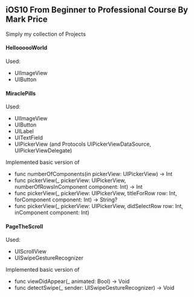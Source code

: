 ## iOS10 From Beginner to Professional Course By Mark Price

Simply my collection of Projects

#### HelloooooWorld

Used:

- UIImageView
- UIButton

#### MiraclePills

Used:

- UIImageView
- UIButton
- UILabel
- UITextField
- UIPickerView (and Protocols UIPickerViewDataSource, UIPickerViewDelegate)

Implemented basic version of 
- func numberOfComponents(in pickerView: UIPickerView) -> Int
- func pickerView(_ pickerView: UIPickerView, numberOfRowsInComponent component: Int) -> Int
- func pickerView(_ pickerView: UIPickerView, titleForRow row: Int, forComponent component: Int) -> String?
- func pickerView(_ pickerView: UIPickerView, didSelectRow row: Int, inComponent component: Int)

#### PageTheScroll

Used:

- UIScrollView
- UISwipeGestureRecognizer

Implemented basic version of
- func viewDidAppear(_ animated: Bool) -> Void
- func detectSwipe(_ sender: UISwipeGestureRecognizer) -> Void
